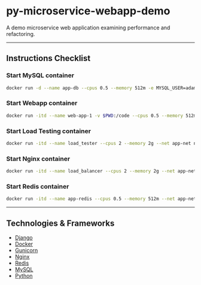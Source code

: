 # py-microservice-webapp-demo

A demo microservice web application examining performance and refactoring.

---

## Instructions Checklist

### Start MySQL container

```sh
docker run -d --name app-db --cpus 0.5 --memory 512m -e MYSQL_USER=adam -e MYSQL_ROOT_PASSWORD=root -e MYSQL_DATABASE=web_app_db --net app-net mysql:5.7
```

### Start Webapp container

```sh
docker run -itd --name web-app-1 -v $PWD:/code --cpus 0.5 --memory 512m -p 8080:8000 --workdir /code --net app-net -e DOCKER_CONTAINER_ID=1 python:3.8
```

### Start Load Testing container

```sh
docker run -itd --name load_tester --cpus 2 --memory 2g --net app-net node:latest
```

### Start Nginx container

```sh
docker run -itd --name load_balancer --cpus 2 --memory 2g --net app-net -p 80:80 --workdir /etc/nginx/conf.d -v $PWD/static:/static nginx:latest
```

### Start Redis container

```sh
docker run -itd --name app-redis --cpus 0.5 --memory 512m --net app-net redis
```

---

## Technologies & Frameworks

- [Django]()
- [Docker]()
- [Gunicorn]()
- [Nginx]()
- [Redis]()
- [MySQL]()
- [Python]()